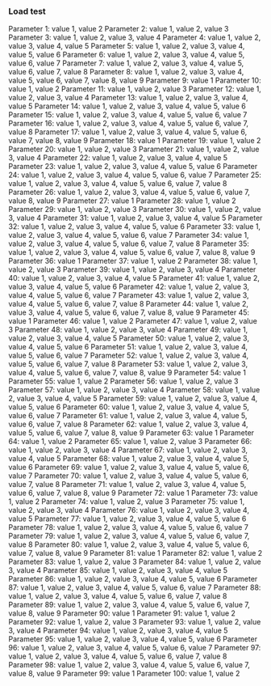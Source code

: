 ### Load test
Parameter 1: value 1, value 2
Parameter 2: value 1, value 2, value 3
Parameter 3: value 1, value 2, value 3, value 4
Parameter 4: value 1, value 2, value 3, value 4, value 5
Parameter 5: value 1, value 2, value 3, value 4, value 5, value 6
Parameter 6: value 1, value 2, value 3, value 4, value 5, value 6, value 7
Parameter 7: value 1, value 2, value 3, value 4, value 5, value 6, value 7, value 8
Parameter 8: value 1, value 2, value 3, value 4, value 5, value 6, value 7, value 8, value 9
Parameter 9: value 1
Parameter 10: value 1, value 2
Parameter 11: value 1, value 2, value 3
Parameter 12: value 1, value 2, value 3, value 4
Parameter 13: value 1, value 2, value 3, value 4, value 5
Parameter 14: value 1, value 2, value 3, value 4, value 5, value 6
Parameter 15: value 1, value 2, value 3, value 4, value 5, value 6, value 7
Parameter 16: value 1, value 2, value 3, value 4, value 5, value 6, value 7, value 8
Parameter 17: value 1, value 2, value 3, value 4, value 5, value 6, value 7, value 8, value 9
Parameter 18: value 1
Parameter 19: value 1, value 2
Parameter 20: value 1, value 2, value 3
Parameter 21: value 1, value 2, value 3, value 4
Parameter 22: value 1, value 2, value 3, value 4, value 5
Parameter 23: value 1, value 2, value 3, value 4, value 5, value 6
Parameter 24: value 1, value 2, value 3, value 4, value 5, value 6, value 7
Parameter 25: value 1, value 2, value 3, value 4, value 5, value 6, value 7, value 8
Parameter 26: value 1, value 2, value 3, value 4, value 5, value 6, value 7, value 8, value 9
Parameter 27: value 1
Parameter 28: value 1, value 2
Parameter 29: value 1, value 2, value 3
Parameter 30: value 1, value 2, value 3, value 4
Parameter 31: value 1, value 2, value 3, value 4, value 5
Parameter 32: value 1, value 2, value 3, value 4, value 5, value 6
Parameter 33: value 1, value 2, value 3, value 4, value 5, value 6, value 7
Parameter 34: value 1, value 2, value 3, value 4, value 5, value 6, value 7, value 8
Parameter 35: value 1, value 2, value 3, value 4, value 5, value 6, value 7, value 8, value 9
Parameter 36: value 1
Parameter 37: value 1, value 2
Parameter 38: value 1, value 2, value 3
Parameter 39: value 1, value 2, value 3, value 4
Parameter 40: value 1, value 2, value 3, value 4, value 5
Parameter 41: value 1, value 2, value 3, value 4, value 5, value 6
Parameter 42: value 1, value 2, value 3, value 4, value 5, value 6, value 7
Parameter 43: value 1, value 2, value 3, value 4, value 5, value 6, value 7, value 8
Parameter 44: value 1, value 2, value 3, value 4, value 5, value 6, value 7, value 8, value 9
Parameter 45: value 1
Parameter 46: value 1, value 2
Parameter 47: value 1, value 2, value 3
Parameter 48: value 1, value 2, value 3, value 4
Parameter 49: value 1, value 2, value 3, value 4, value 5
Parameter 50: value 1, value 2, value 3, value 4, value 5, value 6
Parameter 51: value 1, value 2, value 3, value 4, value 5, value 6, value 7
Parameter 52: value 1, value 2, value 3, value 4, value 5, value 6, value 7, value 8
Parameter 53: value 1, value 2, value 3, value 4, value 5, value 6, value 7, value 8, value 9
Parameter 54: value 1
Parameter 55: value 1, value 2
Parameter 56: value 1, value 2, value 3
Parameter 57: value 1, value 2, value 3, value 4
Parameter 58: value 1, value 2, value 3, value 4, value 5
Parameter 59: value 1, value 2, value 3, value 4, value 5, value 6
Parameter 60: value 1, value 2, value 3, value 4, value 5, value 6, value 7
Parameter 61: value 1, value 2, value 3, value 4, value 5, value 6, value 7, value 8
Parameter 62: value 1, value 2, value 3, value 4, value 5, value 6, value 7, value 8, value 9
Parameter 63: value 1
Parameter 64: value 1, value 2
Parameter 65: value 1, value 2, value 3
Parameter 66: value 1, value 2, value 3, value 4
Parameter 67: value 1, value 2, value 3, value 4, value 5
Parameter 68: value 1, value 2, value 3, value 4, value 5, value 6
Parameter 69: value 1, value 2, value 3, value 4, value 5, value 6, value 7
Parameter 70: value 1, value 2, value 3, value 4, value 5, value 6, value 7, value 8
Parameter 71: value 1, value 2, value 3, value 4, value 5, value 6, value 7, value 8, value 9
Parameter 72: value 1
Parameter 73: value 1, value 2
Parameter 74: value 1, value 2, value 3
Parameter 75: value 1, value 2, value 3, value 4
Parameter 76: value 1, value 2, value 3, value 4, value 5
Parameter 77: value 1, value 2, value 3, value 4, value 5, value 6
Parameter 78: value 1, value 2, value 3, value 4, value 5, value 6, value 7
Parameter 79: value 1, value 2, value 3, value 4, value 5, value 6, value 7, value 8
Parameter 80: value 1, value 2, value 3, value 4, value 5, value 6, value 7, value 8, value 9
Parameter 81: value 1
Parameter 82: value 1, value 2
Parameter 83: value 1, value 2, value 3
Parameter 84: value 1, value 2, value 3, value 4
Parameter 85: value 1, value 2, value 3, value 4, value 5
Parameter 86: value 1, value 2, value 3, value 4, value 5, value 6
Parameter 87: value 1, value 2, value 3, value 4, value 5, value 6, value 7
Parameter 88: value 1, value 2, value 3, value 4, value 5, value 6, value 7, value 8
Parameter 89: value 1, value 2, value 3, value 4, value 5, value 6, value 7, value 8, value 9
Parameter 90: value 1
Parameter 91: value 1, value 2
Parameter 92: value 1, value 2, value 3
Parameter 93: value 1, value 2, value 3, value 4
Parameter 94: value 1, value 2, value 3, value 4, value 5
Parameter 95: value 1, value 2, value 3, value 4, value 5, value 6
Parameter 96: value 1, value 2, value 3, value 4, value 5, value 6, value 7
Parameter 97: value 1, value 2, value 3, value 4, value 5, value 6, value 7, value 8
Parameter 98: value 1, value 2, value 3, value 4, value 5, value 6, value 7, value 8, value 9
Parameter 99: value 1
Parameter 100: value 1, value 2
